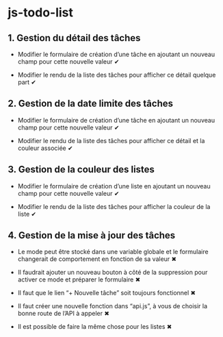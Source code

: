 # js-todo-list

## 1. Gestion du détail des tâches

- Modifier le formulaire de création d’une tâche en ajoutant un nouveau champ pour cette nouvelle valeur ✔

- Modifier le rendu de la liste des tâches pour afficher ce détail quelque part ✔

## 2. Gestion de la date limite des tâches

- Modifier le formulaire de création d’une tâche en ajoutant un nouveau champ pour cette nouvelle valeur ✔

- Modifier le rendu de la liste des tâches pour afficher ce détail et la couleur associée ✔

## 3. Gestion de la couleur des listes

- Modifier le formulaire de création d’une liste en ajoutant un nouveau champ pour cette nouvelle valeur ✔

- Modifier le rendu de la liste des tâches pour afficher la couleur de la liste ✔

## 4. Gestion de la mise à jour des tâches

- Le mode peut être stocké dans une variable globale et le formulaire changerait de comportement en fonction de sa valeur ✖

- Il faudrait ajouter un nouveau bouton à côté de la suppression pour activer ce mode et préparer le formulaire ✖

- Il faut que le lien “+ Nouvelle tâche” soit toujours fonctionnel ✖

- Il faut créer une nouvelle fonction dans “api.js”, à vous de choisir la bonne route de l’API à appeler ✖

- Il est possible de faire la même chose pour les listes ✖
